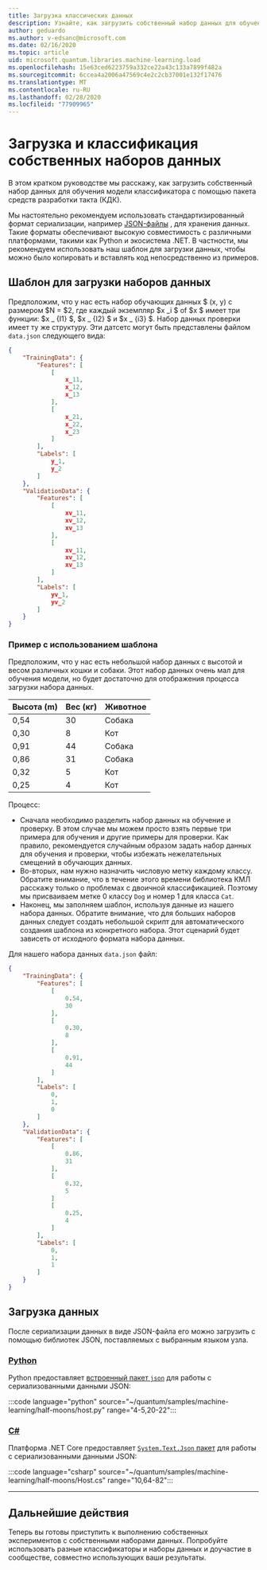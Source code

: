 ```yaml
---
title: Загрузка классических данных
description: Узнайте, как загрузить собственный набор данных для обучения модели-классификатора с помощью Microsoft Quantum Development Kit (КДК).
author: geduardo
ms.author: v-edsanc@microsoft.com
ms.date: 02/16/2020
ms.topic: article
uid: microsoft.quantum.libraries.machine-learning.load
ms.openlocfilehash: 15e63ced6223759a332ce22a43c133a7899f482a
ms.sourcegitcommit: 6ccea4a2006a47569c4e2c2cb37001e132f17476
ms.translationtype: MT
ms.contentlocale: ru-RU
ms.lasthandoff: 02/28/2020
ms.locfileid: "77909965"
---
```

# <a name="load-and-classify-your-own-datasets"></a>Загрузка и классификация собственных наборов данных

В этом кратком руководстве мы расскажу, как загрузить собственный набор данных для обучения модели классификатора с помощью пакета средств разработки такта (КДК).

Мы настоятельно рекомендуем использовать стандартизированный формат сериализации, например [JSON-файлы](https://en.wikipedia.org/wiki/JSON) , для хранения данных.
Такие форматы обеспечивают высокую совместимость с различными платформами, такими как Python и экосистема .NET.
В частности, мы рекомендуем использовать наш шаблон для загрузки данных, чтобы можно было копировать и вставлять код непосредственно из примеров.

## <a name="template-for-loading-your-datasets"></a>Шаблон для загрузки наборов данных

Предположим, что у нас есть набор обучающих данных $ (x, y) с размером $N = $2, где каждый экземпляр $x _i $ of $x $ имеет три функции: $x _ {I1} $, $x _ {I2} $ и $x _ {i3} $.
Набор данных проверки имеет ту же структуру.
Эти датсетс могут быть представлены файлом `data.json` следующего вида:

```json
{
    "TrainingData": {
        "Features": [
            [
                x_11,
                x_12,
                x_13
            ],
            [
                x_21,
                x_22,
                x_23
            ]
        ],
        "Labels": [
            y_1,
            y_2
        ]
    },
    "ValidationData": {
        "Features": [
            [
                xv_11,
                xv_12,
                xv_13
            ],
            [
                xv_11,
                xv_12,
                xv_13
            ]
        ],
        "Labels": [
            yv_1,
            yv_2
        ]
    }
}
```

### <a name="example-using-the-template"></a>Пример с использованием шаблона

Предположим, что у нас есть небольшой набор данных с высотой и весом различных кошки и собаки. Этот набор данных очень мал для обучения модели, но будет достаточно для отображения процесса загрузки набора данных.

| Высота (m) | Вес (кг) | Животное |
|-----------|------------|--------|
| 0,54      | 30         | Собака    |
| 0,30      | 8          | Кот    |
| 0,91      | 44         | Собака    |
| 0,86      | 31          | Собака    |
| 0,32      | 5         | Кот    |
| 0,25      | 4          | Кот    |

Процесс:

- Сначала необходимо разделить набор данных на обучение и проверку. В этом случае мы можем просто взять первые три примера для обучения и другие примеры для проверки. Как правило, рекомендуется случайным образом задать набор данных для обучения и проверки, чтобы избежать нежелательных смещений в обучающих данных.
- Во-вторых, нам нужно назначить числовую метку каждому классу. Обратите внимание, что в течение этого времени библиотека КМЛ расскажу только о проблемах с двоичной классификацией. Поэтому мы присваиваем метке 0 классу `Dog` и номер 1 для класса `Cat`.
- Наконец, мы заполняем шаблон, используя данные из нашего набора данных. Обратите внимание, что для больших наборов данных следует создать небольшой скрипт для автоматического создания шаблона из конкретного набора. Этот сценарий будет зависеть от исходного формата набора данных.

Для нашего набора данных `data.json` файл:

```json
{
    "TrainingData": {
        "Features": [
            [
                0.54,
                30
            ],
            [
                0.30,
                8
            ],
            [
                0.91,
                44
            ]
        ],
        "Labels": [
            0,
            1,
            0
        ]
    },
    "ValidationData": {
        "Features": [
            [
                0.86,
                31
            ],
            [
                0.32,
                5
            ]
            [
                0.25,
                4
            ]
        ],
        "Labels": [
            0,
            1,
            1
        ]
    }
}

```

## <a name="loading-the-data"></a>Загрузка данных

После сериализации данных в виде JSON-файла его можно загрузить с помощью библиотек JSON, поставляемых с выбранным языком узла.

### <a name="python"></a>[Python](#tab/tabid-python)

Python предоставляет [встроенный пакет `json`](https://docs.python.org/3.7/library/json.html) для работы с сериализованными данными JSON:

:::code language="python" source="~/quantum/samples/machine-learning/half-moons/host.py" range="4-5,20-22":::

### <a name="c"></a>[C#](#tab/tabid-csharp)

Платформа .NET Core предоставляет [`System.Text.Json` пакет](https://www.nuget.org/packages/System.Text.Json) для работы с сериализованными данными JSON:

:::code language="csharp" source="~/quantum/samples/machine-learning/half-moons/Host.cs" range="10,64-82":::

***

## <a name="whats-next"></a>Дальнейшие действия

Теперь вы готовы приступить к выполнению собственных экспериментов с собственными наборами данных. Попробуйте использовать разные классификаторы и наборы данных и доучастие в сообществе, совместно использующих ваши результаты.
